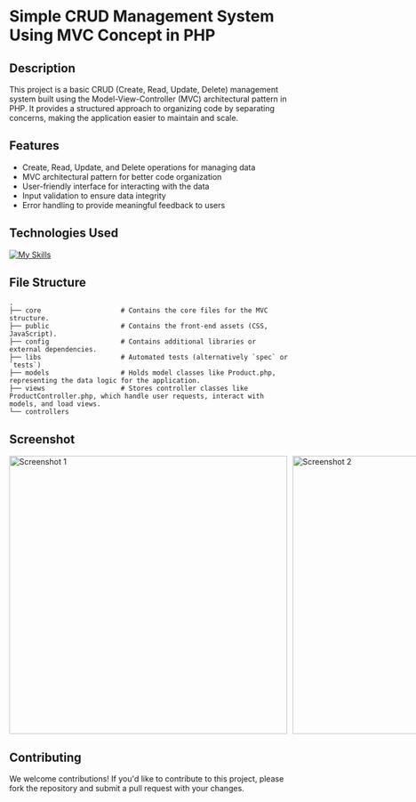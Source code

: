 # Simple CRUD Management System Using MVC Concept in PHP

## Description
This project is a basic CRUD (Create, Read, Update, Delete) management system built using the Model-View-Controller (MVC) architectural pattern in PHP. It provides a structured approach to organizing code by separating concerns, making the application easier to maintain and scale.

## Features
- Create, Read, Update, and Delete operations for managing data
- MVC architectural pattern for better code organization
- User-friendly interface for interacting with the data
- Input validation to ensure data integrity
- Error handling to provide meaningful feedback to users

## Technologies Used
[![My Skills](https://skillicons.dev/icons?i=js,bootstrap,html,css,php)](https://skillicons.dev)

## File Structure
    .
    ├── core                    # Contains the core files for the MVC structure.
    ├── public                  # Contains the front-end assets (CSS, JavaScript).
    ├── config                  # Contains additional libraries or external dependencies.
    ├── libs                    # Automated tests (alternatively `spec` or `tests`)
    ├── models                  # Holds model classes like Product.php, representing the data logic for the application.
    ├── views                   # Stores controller classes like ProductController.php, which handle user requests, interact with models, and load views.
    └── controllers

## Screenshot
<div style="display: flex;">
  <img src="https://github.com/user-attachments/assets/e03383b7-0d75-42b3-92f3-37fa0664e209" alt="Screenshot 1" style="width: 500px; height: auto; margin-right: 10px;">
  <img src="https://github.com/user-attachments/assets/47c099b2-d335-4046-a7af-88b15b140b55" alt="Screenshot 2" style="width: 500px; height: auto;">
</div>

## Contributing
We welcome contributions! If you'd like to contribute to this project, please fork the repository and submit a pull request with your changes.
